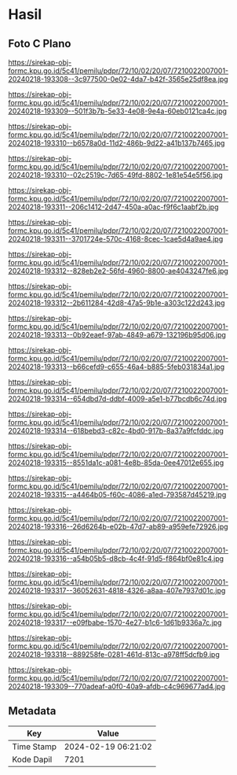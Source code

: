 # Hasil

## Foto C Plano

https://sirekap-obj-formc.kpu.go.id/5c41/pemilu/pdpr/72/10/02/20/07/7210022007001-20240218-193308--3c977500-0e02-4da7-b42f-3565e25df8ea.jpg

https://sirekap-obj-formc.kpu.go.id/5c41/pemilu/pdpr/72/10/02/20/07/7210022007001-20240218-193309--501f3b7b-5e33-4e08-9e4a-60eb0121ca4c.jpg

https://sirekap-obj-formc.kpu.go.id/5c41/pemilu/pdpr/72/10/02/20/07/7210022007001-20240218-193310--b6578a0d-11d2-486b-9d22-a41b137b7465.jpg

https://sirekap-obj-formc.kpu.go.id/5c41/pemilu/pdpr/72/10/02/20/07/7210022007001-20240218-193310--02c2519c-7d65-49fd-8802-1e81e54e5f56.jpg

https://sirekap-obj-formc.kpu.go.id/5c41/pemilu/pdpr/72/10/02/20/07/7210022007001-20240218-193311--206c1412-2d47-450a-a0ac-f9f6c1aabf2b.jpg

https://sirekap-obj-formc.kpu.go.id/5c41/pemilu/pdpr/72/10/02/20/07/7210022007001-20240218-193311--3701724e-570c-4168-8cec-1cae5d4a9ae4.jpg

https://sirekap-obj-formc.kpu.go.id/5c41/pemilu/pdpr/72/10/02/20/07/7210022007001-20240218-193312--828eb2e2-56fd-4960-8800-ae4043247fe6.jpg

https://sirekap-obj-formc.kpu.go.id/5c41/pemilu/pdpr/72/10/02/20/07/7210022007001-20240218-193312--2b611284-42d8-47a5-9b1e-a303c122d243.jpg

https://sirekap-obj-formc.kpu.go.id/5c41/pemilu/pdpr/72/10/02/20/07/7210022007001-20240218-193313--0b92eaef-97ab-4849-a679-132196b95d06.jpg

https://sirekap-obj-formc.kpu.go.id/5c41/pemilu/pdpr/72/10/02/20/07/7210022007001-20240218-193313--b66cefd9-c655-46a4-b885-5feb031834a1.jpg

https://sirekap-obj-formc.kpu.go.id/5c41/pemilu/pdpr/72/10/02/20/07/7210022007001-20240218-193314--654dbd7d-ddbf-4009-a5e1-b77bcdb6c74d.jpg

https://sirekap-obj-formc.kpu.go.id/5c41/pemilu/pdpr/72/10/02/20/07/7210022007001-20240218-193314--618bebd3-c82c-4bd0-917b-8a37a9fcfddc.jpg

https://sirekap-obj-formc.kpu.go.id/5c41/pemilu/pdpr/72/10/02/20/07/7210022007001-20240218-193315--8551da1c-a081-4e8b-85da-0ee47012e655.jpg

https://sirekap-obj-formc.kpu.go.id/5c41/pemilu/pdpr/72/10/02/20/07/7210022007001-20240218-193315--a4464b05-f60c-4086-a1ed-793587d45219.jpg

https://sirekap-obj-formc.kpu.go.id/5c41/pemilu/pdpr/72/10/02/20/07/7210022007001-20240218-193316--26d6264b-e02b-47d7-ab89-a959efe72926.jpg

https://sirekap-obj-formc.kpu.go.id/5c41/pemilu/pdpr/72/10/02/20/07/7210022007001-20240218-193316--a54b05b5-d8cb-4c4f-91d5-f864bf0e81c4.jpg

https://sirekap-obj-formc.kpu.go.id/5c41/pemilu/pdpr/72/10/02/20/07/7210022007001-20240218-193317--36052631-4818-4326-a8aa-407e7937d01c.jpg

https://sirekap-obj-formc.kpu.go.id/5c41/pemilu/pdpr/72/10/02/20/07/7210022007001-20240218-193317--e09fbabe-1570-4e27-b1c6-1d61b9336a7c.jpg

https://sirekap-obj-formc.kpu.go.id/5c41/pemilu/pdpr/72/10/02/20/07/7210022007001-20240218-193318--889258fe-0281-461d-813c-a978ff5dcfb9.jpg

https://sirekap-obj-formc.kpu.go.id/5c41/pemilu/pdpr/72/10/02/20/07/7210022007001-20240218-193309--770adeaf-a0f0-40a9-afdb-c4c969677ad4.jpg


## Metadata

| Key        | Value               |
| ---------- | ------------------- |
| Time Stamp | 2024-02-19 06:21:02 |
| Kode Dapil | 7201                |



